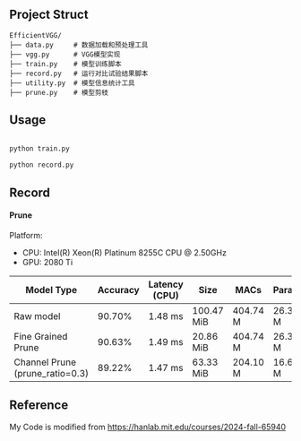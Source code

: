 ## Project Struct

```
EfficientVGG/ 
├── data.py     # 数据加载和预处理工具 
├── vgg.py      # VGG模型实现 
├── train.py    # 模型训练脚本 
├── record.py   # 运行对比试验结果脚本
├── utility.py  # 模型信息统计工具
├── prune.py    # 模型剪枝
```

## Usage

```bash

python train.py

python record.py

```

## Record

#### Prune

Platform: 
- CPU: Intel(R) Xeon(R) Platinum 8255C CPU @ 2.50GHz
- GPU: 2080 Ti


| Model Type | Accuracy | Latency (CPU) | Size | MACs | Params |
| --- | --- | --- | --- | --- | --- |
| Raw model | 90.70% | 1.48 ms | 100.47 MiB | 404.74 M | 26.34 M |
| Fine Grained Prune | 90.63% | 1.49 ms | 20.86 MiB | 404.74 M | 26.34 M |
| Channel Prune (prune_ratio=0.3) | 89.22% | 1.47 ms | 63.33 MiB | 204.10 M | 16.60 M |

## Reference

My Code is modified from https://hanlab.mit.edu/courses/2024-fall-65940